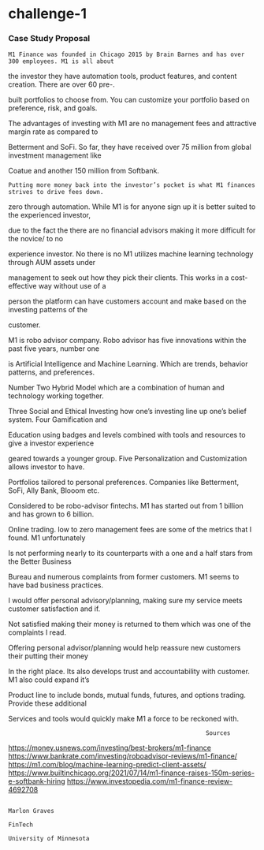 # challenge-1


### Case Study Proposal

    M1 Finance was founded in Chicago 2015 by Brain Barnes and has over 300 employees. M1 is all about 

the investor they have automation tools, product features, and content creation. There are over 60 pre-.

built portfolios to choose from. You can customize your portfolio based on preference, risk, and goals. 

The advantages of investing with M1 are no management fees and attractive margin rate as compared to 

Betterment and SoFi. So far, they have received over 75 million from global investment management like 

Coatue and another 150 million from Softbank.


    Putting more money back into the investor’s pocket is what M1 finances strives to drive fees down.

 zero through automation. While M1 is for anyone sign up it is better suited to the experienced investor,

due to the fact the there are no financial advisors making it more difficult for the novice/ to no 

experience investor. No there is no  M1 utilizes machine learning technology through AUM assets under 

management to seek out how they pick their clients. This works in a cost-effective way without use of a 

person the platform can have customers account and make based on the investing patterns of the 

customer.



   M1 is robo advisor company. Robo advisor has five innovations within the past five years, number one 

is Artificial Intelligence and Machine Learning. Which are trends, behavior patterns, and preferences.

Number Two Hybrid Model which are a combination of human and technology working together.

Three Social and Ethical Investing how one’s investing line up one’s belief system. Four Gamification and

Education using badges and levels combined with tools and resources to give a investor experience      

geared towards a younger group. Five Personalization and Customization allows investor to have. 

Portfolios tailored to personal preferences. Companies like Betterment, SoFi, Ally Bank, Blooom etc. 

Considered to be robo-advisor fintechs. M1 has started out from 1 billion and has grown to 6 billion.

Online trading. low to zero management fees are some of the metrics that I found. M1 unfortunately 

Is not performing nearly to its counterparts with a one and a half stars from the Better Business

Bureau and numerous complaints from former customers. M1 seems to have bad business practices.

I would offer personal advisory/planning, making sure my service meets customer satisfaction and if.

Not satisfied making their money is returned to them which was one of the complaints I read.

Offering personal advisor/planning would help reassure new customers their putting their money

In the right place. Its also develops trust and accountability with customer. M1 also could expand it’s

Product line to include bonds, mutual funds, futures, and options trading. Provide these additional 

Services and tools would quickly make M1 a force to be reckoned with.


                                                            Sources

https://money.usnews.com/investing/best-brokers/m1-finance
https://www.bankrate.com/investing/roboadvisor-reviews/m1-finance/
https://m1.com/blog/machine-learning-predict-client-assets/
https://www.builtinchicago.org/2021/07/14/m1-finance-raises-150m-series-e-softbank-hiring
https://www.investopedia.com/m1-finance-review-4692708

                                                                                                                                    Marlon Graves
                                                                                                                                    FinTech
                                                                                                                                    University of Minnesota
   
  
